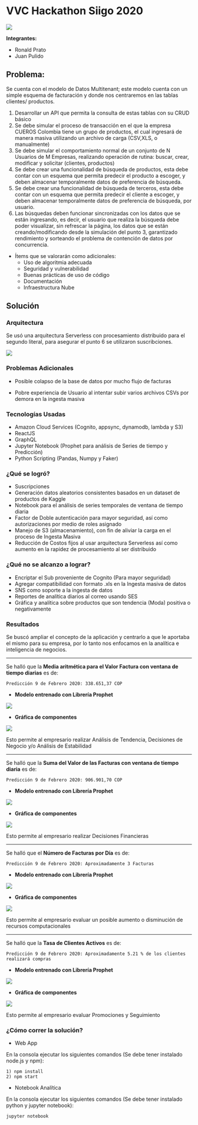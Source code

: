 # VVC Hackathon Siigo 2020

![](https://i.imgur.com/TDOpbPy.jpg)

**Integrantes:**

* Ronald Prato
* Juan Pulido


## Problema:

Se cuenta con el modelo de Datos Multitenant; este modelo cuenta con un simple esquema de facturación y donde nos centraremos en las tablas clientes/ productos.

1. Desarrollar un API que permita la consulta de estas tablas con su CRUD básico
2. Se debe simular el proceso de transacción en el que la empresa CUEROS Colombia tiene un grupo de productos, el cual ingresará de manera masiva utilizando un archivo de carga (CSV,XLS, o manualmente)
3. Se debe simular el comportamiento normal de un conjunto de N Usuarios de M Empresas, realizando operación de rutina: buscar, crear, modificar y solicitar (clientes, productos)
4. Se debe crear una funcionalidad de búsqueda de productos, esta debe contar con un esquema que permita predecir el producto a escoger, y deben almacenar temporalmente datos de preferencia de búsqueda.
5. Se debe crear una funcionalidad de búsqueda de terceros, esta debe contar con un esquema que permita predecir el cliente a escoger, y deben almacenar temporalmente datos de preferencia de búsqueda, por usuario.
6. Las búsquedas deben funcionar sincronizadas con los datos que se están ingresando, es decir, el usuario que realiza la búsqueda debe poder visualizar, sin refrescar la página, los datos que se están creando/modificando desde la simulación del punto 3, garantizado rendimiento y sorteando el problema de contención de datos por concurrencia. 
 
- Ítems que se valorarán como adicionales:
    - Uso de algoritmia adecuada
    - Seguridad y vulnerabilidad
    - Buenas prácticas de uso de código
    - Documentación
    - Infraestructura Nube


## Solución

### Arquitectura

Se usó una arquitectura Serverless con procesamiento distribuido para el segundo literal, para asegurar el punto 6 se utilizaron suscribciones.

![](https://i.imgur.com/IGwBJb0.jpg)

### Problemas Adicionales

- Posible colapso de la base de datos por mucho flujo de facturas

- Pobre experiencia de Usuario al intentar subir varios archivos CSVs por demora en la ingesta masiva

### Tecnologías Usadas

- Amazon Cloud Services (Cognito, appsync, dynamodb, lambda y S3)
- ReactJS
- GraphQL
- Jupyter Notebook (Prophet para análisis de Series de tiempo y Predicción)
- Python Scripting (Pandas, Numpy y Faker)



### ¿Qué se logró?

- Suscripciones
- Generación datos aleatorios consistentes basados en un dataset de productos de Kaggle
- Notebook para el análisis de series temporales de ventana de tiempo diaria
- Factor de Doble autenticación para mayor seguridad, así como autorizaciones por medio de roles asignado
- Manejo de S3 (almacenamiento), con fin de aliviar la carga en el proceso de Ingesta Masiva
- Reducción de Costos fijos al usar arquitectura Serverless así como aumento en la rapidez de procesamiento al ser distribuido

### ¿Qué no se alcanzo a lograr?

- Encriptar el Sub proveniente de Cognito (Para mayor seguridad)
- Agregar compatibilidad con formato .xls en la Ingesta masiva de datos
- SNS como soporte a la ingesta de datos
- Reportes de analítica diarios al correo usando SES
- Gráfica y analítica sobre productos que son tendencia (Moda) positiva o negativamente


### Resultados

Se buscó ampliar el concepto de la aplicación y centrarlo a que le aportaba el mismo para su empresa, por lo tanto nos enfocamos en la analítica e inteligencia de negocios.

-----------------------------------------------
Se halló que la **Media aritmética para el Valor Factura con ventana de tiempo diarias** es de:

    Predicción 9 de Febrero 2020: 338.651,37 COP
    
* **Modelo entrenado con Librería Prophet**


![](https://i.imgur.com/Llfu9Nx.png)


* **Gráfica de componentes**


![](https://i.imgur.com/hZDStds.png)



Esto permite al empresario realizar Análisis de Tendencia, Decisiones de Negocio y/o Análisis de Estabilidad

-----------------------------------------------

Se halló que la **Suma del Valor de las Facturas con ventana de tiempo diaria** es de:

    Predicción 9 de Febrero 2020: 906.901,70 COP
    
    
* **Modelo entrenado con Librería Prophet**


![](https://i.imgur.com/uM3ceNH.png)



* **Gráfica de componentes**


![](https://i.imgur.com/Geb5l4T.png)


Esto permite al empresario realizar Decisiones Financieras


-----------------------------------------------

Se halló que el **Número de Facturas por Día** es de:

    Predicción 9 de Febrero 2020: Aproximadamente 3 Facturas
    
    
* **Modelo entrenado con Librería Prophet**


![](https://i.imgur.com/o4j3CyZ.png)



* **Gráfica de componentes**


![](https://i.imgur.com/nQcdLBY.png)



Esto permite al empresario evaluar un posible aumento o disminución de recursos computacionales


----------------------------------------------

Se halló que la **Tasa de Clientes Activos** es de:

    Predicción 9 de Febrero 2020: Aproximadamente 5.21 % de los clientes realizará compras
    
* **Modelo entrenado con Librería Prophet**


![](https://i.imgur.com/UMRu2AG.png)



* **Gráfica de componentes**


![](https://i.imgur.com/aBa0qgV.png)



Esto permite al empresario evaluar Promociones y Seguimiento



### ¿Cómo correr la solución?

- Web App

En la consola ejecutar los siguientes comandos (Se debe tener instalado node.js y npm):

    1) npm install
    2) npm start

- Notebook Analítica

En la consola ejecutar los siguientes comandos (Se debe tener instalado python y jupyter notebook):

    jupyter notebook





